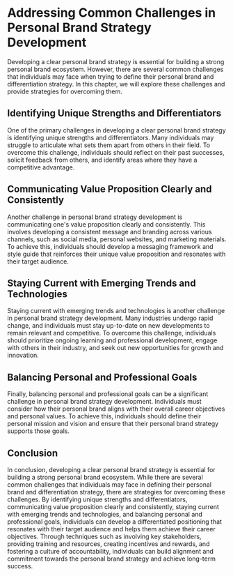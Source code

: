 Addressing Common Challenges in Personal Brand Strategy Development
==========================================================================================================================

Developing a clear personal brand strategy is essential for building a strong personal brand ecosystem. However, there are several common challenges that individuals may face when trying to define their personal brand and differentiation strategy. In this chapter, we will explore these challenges and provide strategies for overcoming them.

Identifying Unique Strengths and Differentiators
------------------------------------------------

One of the primary challenges in developing a clear personal brand strategy is identifying unique strengths and differentiators. Many individuals may struggle to articulate what sets them apart from others in their field. To overcome this challenge, individuals should reflect on their past successes, solicit feedback from others, and identify areas where they have a competitive advantage.

Communicating Value Proposition Clearly and Consistently
--------------------------------------------------------

Another challenge in personal brand strategy development is communicating one's value proposition clearly and consistently. This involves developing a consistent message and branding across various channels, such as social media, personal websites, and marketing materials. To achieve this, individuals should develop a messaging framework and style guide that reinforces their unique value proposition and resonates with their target audience.

Staying Current with Emerging Trends and Technologies
-----------------------------------------------------

Staying current with emerging trends and technologies is another challenge in personal brand strategy development. Many industries undergo rapid change, and individuals must stay up-to-date on new developments to remain relevant and competitive. To overcome this challenge, individuals should prioritize ongoing learning and professional development, engage with others in their industry, and seek out new opportunities for growth and innovation.

Balancing Personal and Professional Goals
-----------------------------------------

Finally, balancing personal and professional goals can be a significant challenge in personal brand strategy development. Individuals must consider how their personal brand aligns with their overall career objectives and personal values. To achieve this, individuals should define their personal mission and vision and ensure that their personal brand strategy supports those goals.

Conclusion
----------

In conclusion, developing a clear personal brand strategy is essential for building a strong personal brand ecosystem. While there are several common challenges that individuals may face in defining their personal brand and differentiation strategy, there are strategies for overcoming these challenges. By identifying unique strengths and differentiators, communicating value proposition clearly and consistently, staying current with emerging trends and technologies, and balancing personal and professional goals, individuals can develop a differentiated positioning that resonates with their target audience and helps them achieve their career objectives. Through techniques such as involving key stakeholders, providing training and resources, creating incentives and rewards, and fostering a culture of accountability, individuals can build alignment and commitment towards the personal brand strategy and achieve long-term success.
